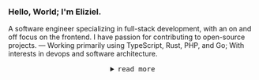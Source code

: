 <h3>Hello, World; I'm Eliziel.</h3>
<p>A software engineer specializing in full-stack development, with an on and off focus on the frontend. I have passion for contributing to open-source projects. — Working primarily using TypeScript, Rust, PHP, and Go; With interests in devops and software architecture.
</p>

<details align="center">
<summary><samp>read more</samp></summary>

<h2></h2><br>

<img align="left" width="340" src="https://gist.github.com/yehezkieldio/ffbb9b3292391b0c5f2a671d0ec3b545/raw/general.svg">
<img align="right" width="390" src="https://gist.github.com/yehezkieldio/ffbb9b3292391b0c5f2a671d0ec3b545/raw/achievements.svg">
